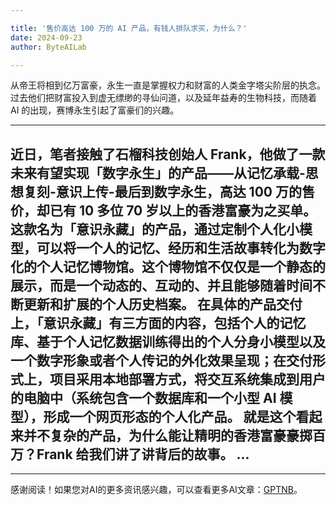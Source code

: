 ```yaml
---

title: '售价高达 100 万的 AI 产品，有钱人排队求买，为什么？'
date: 2024-09-23
author: ByteAILab

---
```


从帝王将相到亿万富豪，永生一直是掌握权力和财富的人类金字塔尖阶层的执念。过去他们把财富投入到虚无缥缈的寻仙问道，以及延年益寿的生物科技，而随着 AI 的出现，赛博永生引起了富豪们的兴趣。

---

近日，笔者接触了石榴科技创始人 Frank，他做了一款未来有望实现「数字永生」的产品——从记忆承载-思想复刻-意识上传-最后到数字永生，高达 100 万的售价，却已有 10 多位 70 岁以上的香港富豪为之买单。
这款名为「意识永藏」的产品，通过定制个人化小模型，可以将一个人的记忆、经历和生活故事转化为数字化的个人记忆博物馆。这个博物馆不仅仅是一个静态的展示，而是一个动态的、互动的、并且能够随着时间不断更新和扩展的个人历史档案。
在具体的产品交付上，「意识永藏」有三方面的内容，包括个人的记忆库、基于个人记忆数据训练得出的个人分身小模型以及一个数字形象或者个人传记的外化效果呈现；在交付形式上，项目采用本地部署方式，将交互系统集成到用户的电脑中（系统包含一个数据库和一个小型 AI 模型），形成一个网页形态的个人化产品。
就是这个看起来并不复杂的产品，为什么能让精明的香港富豪豪掷百万？Frank 给我们讲了讲背后的故事。
...
---
---
感谢阅读！如果您对AI的更多资讯感兴趣，可以查看更多AI文章：[GPTNB](https://gptnb.com)。